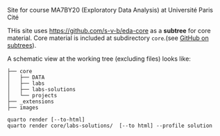 Site for course MA7BY20 (Exploratory Data Analysis) at Université Paris Cité

THis site uses https://github.com/s-v-b/eda-core as a **subtree** for core material. Core material is included 
at subdirectory `core`.(see [GitHub on subtrees](https://gist.github.com/SKempin/b7857a6ff6bddb05717cc17a44091202)).

A schematic view at the working tree (excluding files) looks like:
```
├── core
│   ├── DATA
│   ├── labs
│   ├── labs-solutions
│   └── projects
├── _extensions
├── images
```


```{.bash}
quarto render [--to-html]
quarto render core/labs-solutions/  [--to html] --profile solution
```
